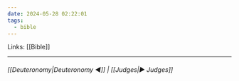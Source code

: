 ```yaml
---
date: 2024-05-28 02:22:01
tags:
  - bible
---
```

Links: [[Bible]]
___
######  [[Deuteronomy|Deuteronomy ◀]] | [[Judges|▶ Judges]]
